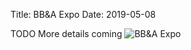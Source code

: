 Title: BB&A Expo
Date: 2019-05-08

TODO More details coming
![BB&A Expo]({static}/images/expo.jpg)

